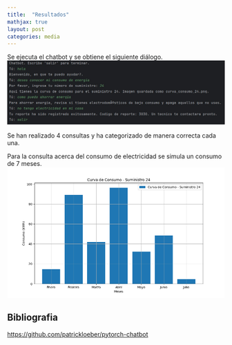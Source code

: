 ```yaml
---
title:  "Resultados"
mathjax: true
layout: post
categories: media
---
```


Se ejecuta el chatbot y se obtiene el siguiente diálogo.
![Chat](https://github.com/faustoyg/fyugcha.github.io/blob/ff53463753091f4e4be121f448c6c8a2936672dd/assets/chat.jpg)

Se han realizado 4 consultas y ha categorizado de manera correcta cada una.

Para la consulta acerca del consumo de electricidad se simula un consumo de 7 meses.
![Consumo](https://github.com/faustoyg/fyugcha.github.io/blob/ff53463753091f4e4be121f448c6c8a2936672dd/assets/curva_consumo_24.png)



## Bibliografia
[Referencia]:   https://github.com/patrickloeber/pytorch-chatbot
https://github.com/patrickloeber/pytorch-chatbot

